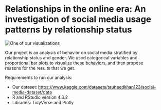 # Relationships in the online era: An investigation of social media usage patterns by relationship status

![One of our visualizations](../project-jar-of-chocolate/pic1.png)

Our project is an analysis of behavior on social media stratified by relationship status and gender. We used categorical variables and proportional bar plots to visualize these behaviors, and then propose reasons for the results that we get. 

Requirements to run our analysis:

- Our dataset: https://www.kaggle.com/datasets/tauheedkhan123/social-media-dataset/data
- R and RStudio version 4.3.2
- Libraries: TidyVerse and Plotly 
